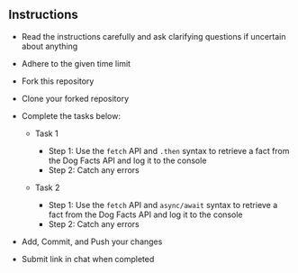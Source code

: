 ## Instructions
- Read the instructions carefully and ask clarifying questions if uncertain about anything
- Adhere to the given time limit
- Fork this repository
- Clone your forked repository
- Complete the tasks below:

    - Task 1
        - Step 1: Use the `fetch` API and `.then` syntax to retrieve a fact from the Dog Facts API and log it to the console
        - Step 2: Catch any errors

    - Task 2
        - Step 1: Use the `fetch` API and `async/await` syntax to retrieve a fact from the Dog Facts API and log it to the console
        - Step 2: Catch any errors

- Add, Commit, and Push your changes
- Submit link in chat when completed